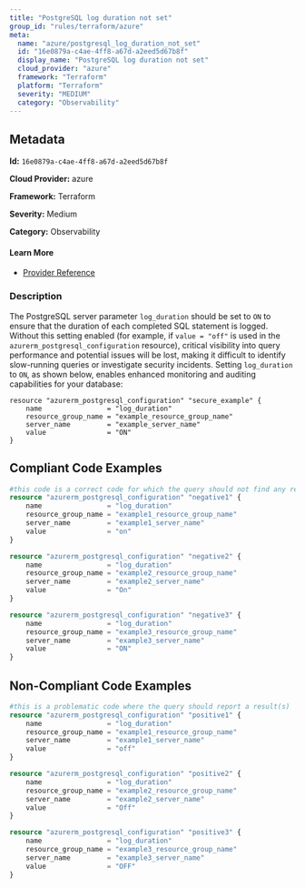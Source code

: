 ```yaml
---
title: "PostgreSQL log duration not set"
group_id: "rules/terraform/azure"
meta:
  name: "azure/postgresql_log_duration_not_set"
  id: "16e0879a-c4ae-4ff8-a67d-a2eed5d67b8f"
  display_name: "PostgreSQL log duration not set"
  cloud_provider: "azure"
  framework: "Terraform"
  platform: "Terraform"
  severity: "MEDIUM"
  category: "Observability"
---
```

## Metadata

**Id:** `16e0879a-c4ae-4ff8-a67d-a2eed5d67b8f`

**Cloud Provider:** azure

**Framework:** Terraform

**Severity:** Medium

**Category:** Observability

#### Learn More

 - [Provider Reference](https://registry.terraform.io/providers/hashicorp/azurerm/latest/docs/resources/postgresql_configuration)

### Description

 The PostgreSQL server parameter `log_duration` should be set to `ON` to ensure that the duration of each completed SQL statement is logged. Without this setting enabled (for example, if `value = "off"` is used in the `azurerm_postgresql_configuration` resource), critical visibility into query performance and potential issues will be lost, making it difficult to identify slow-running queries or investigate security incidents. Setting `log_duration` to `ON`, as shown below, enables enhanced monitoring and auditing capabilities for your database:

```
resource "azurerm_postgresql_configuration" "secure_example" {
    name                = "log_duration"
    resource_group_name = "example_resource_group_name"
    server_name         = "example_server_name"
    value               = "ON"
}
```


## Compliant Code Examples
```terraform
#this code is a correct code for which the query should not find any result
resource "azurerm_postgresql_configuration" "negative1" {
    name                = "log_duration"
    resource_group_name = "example1_resource_group_name"
    server_name         = "example1_server_name"
    value               = "on"
}

resource "azurerm_postgresql_configuration" "negative2" {
    name                = "log_duration"
    resource_group_name = "example2_resource_group_name"
    server_name         = "example2_server_name"
    value               = "On"
}

resource "azurerm_postgresql_configuration" "negative3" {
    name                = "log_duration"
    resource_group_name = "example3_resource_group_name"
    server_name         = "example3_server_name"
    value               = "ON"
}
```
## Non-Compliant Code Examples
```terraform
#this is a problematic code where the query should report a result(s)
resource "azurerm_postgresql_configuration" "positive1" {
    name                = "log_duration"
    resource_group_name = "example1_resource_group_name"
    server_name         = "example1_server_name"
    value               = "off"
}

resource "azurerm_postgresql_configuration" "positive2" {
    name                = "log_duration"
    resource_group_name = "example2_resource_group_name"
    server_name         = "example2_server_name"
    value               = "Off"
}

resource "azurerm_postgresql_configuration" "positive3" {
    name                = "log_duration"
    resource_group_name = "example3_resource_group_name"
    server_name         = "example3_server_name"
    value               = "OFF"
}
```